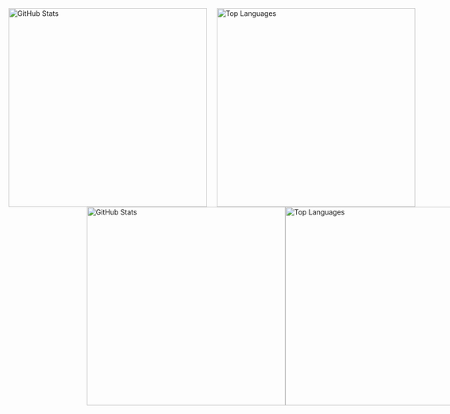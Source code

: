 <div style="display: flex; justify-content: center; align-items: center; gap: 20px;">
  <img src="https://github-readme-stats.vercel.app/api?username=chungSungMin&show_icons=true&theme=radical" alt="GitHub Stats" style="width: 400px; height: auto;" />
  <img src="https://github-readme-stats.vercel.app/api/top-langs/?username=chungSungMin&layout=compact" alt="Top Languages" style="width: 400px; height: auto;" />
</div>


<div style="display: flex; justify-content: space-between;">
  <img src="https://github-readme-stats.vercel.app/api?username=chungSungMin&show_icons=true&theme=radical" alt="GitHub Stats" width="400" />
  <img src="https://github-readme-stats.vercel.app/api/top-langs/?username=chungSungMin&layout=compact" alt="Top Languages" width="400" />
</div>

